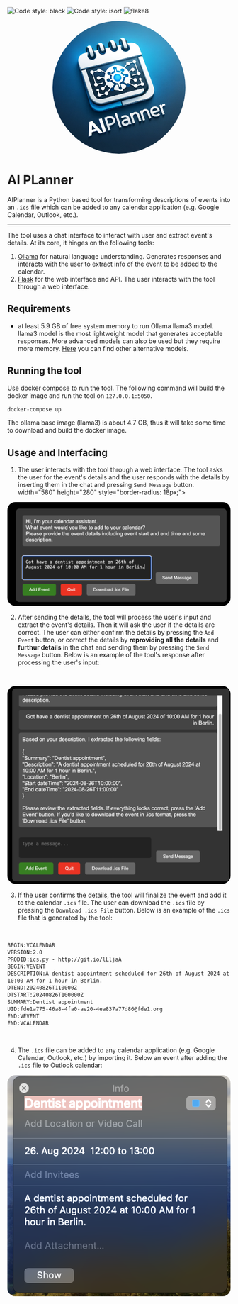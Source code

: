 ![Code style: black](https://img.shields.io/badge/code%20style-black-000000.svg)
![Code style: isort](https://img.shields.io/badge/%20imports-isort-%231674b1?style=flat&labelColor=ef8336)
![flake8](https://img.shields.io/badge/flake8-checked-blue)


<p align="center">
  <img src="docs/logo.png" style="width: 300px; height: 300px; border-radius: 50%; object-fit: cover;">
</p>

# AI PLanner

AIPlanner is a Python based tool for transforming descriptions of events into an `.ics` file which can be added to any calendar application (e.g. Google Calendar, Outlook, etc.). 

-------------------

The tool uses a chat interface to interact with user and extract event's details. At its core, it hinges on the following tools:

1. [Ollama](https://ollama.com/) for natural language understanding. Generates responses and interacts with the user to extract info of the event to be added to the calendar.
2. [Flask](https://flask.palletsprojects.com/en/2.0.x/) for the web interface and API. The user interacts with the tool through a web interface.

## Requirements

- at least 5.9 GB of free system memory to run Ollama llama3 model. llama3 model is the most lightweight model that generates acceptable responses. More advanced models can also be used but they require more memory. [Here](https://github.com/ollama/ollama#:~:text=Here%20are%20some%20example%20models%20that%20can%20be%20downloaded%3A) you can find other alternative models.

## Running the tool

Use docker compose to run the tool. The following command will build the docker image and run the tool on `127.0.0.1:5050`.

```bash
docker-compose up
```

The ollama base image (llama3) is about 4.7 GB, thus it will take some time to download and build the docker image.

## Usage and Interfacing

1. The user interacts with the tool through a web interface. The tool asks the user for the event's details and the user responds with the details by inserting them in the chat and pressing `Send Message` button.
 width="580" height="280" style="border-radius: 18px;">
 
<p align="center">
  <img src="docs/event_example_1.png" style="width: 580; height: 280; border-radius: 18px;">
</p>

2. After sending the details, the tool will process the user's input and extract the event's details. Then it will ask the user if the details are correct. The user can either confirm the details by pressing the `Add Event` button, or correct the details by **reproviding all the details** and **furthur details** in the chat and sending them by pressing the `Send Message` button. Below is an example of the tool's response after processing the user's input:

<br>
<p align="center">
  <img src="docs/response_event_example_1.png" style="width: 580; height: 540; border-radius: 18px;">
</p>

3. If the user confirms the details, the tool will finalize the event and add it to the calendar `.ics` file. The user can download the `.ics` file by pressing the `Download .ics File` button. Below is an example of the `.ics` file that is generated by the tool:

<br >

```ics
BEGIN:VCALENDAR
VERSION:2.0
PRODID:ics.py - http://git.io/lLljaA
BEGIN:VEVENT
DESCRIPTION:A dentist appointment scheduled for 26th of August 2024 at 10:00 AM for 1 hour in Berlin.
DTEND:20240826T110000Z
DTSTART:20240826T100000Z
SUMMARY:Dentist appointment
UID:fde1a775-46a8-4fa0-ae20-4ea837a77d86@fde1.org
END:VEVENT
END:VCALENDAR
```
<br >

4. The `.ics` file can be added to any calendar application (e.g. Google Calendar, Outlook, etc.) by importing it. Below an event after adding the `.ics` file to Outlook calendar:

<p align="center">
  <img src="docs/cal_event_created.png" alt="Event created in calendar" style="width: auto; height: auto; border-radius: 18px;">
</p>
